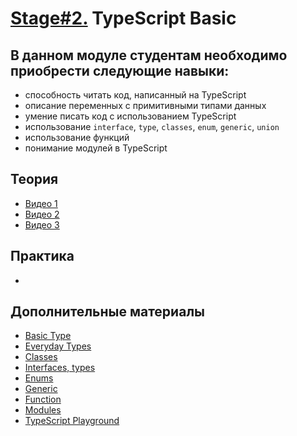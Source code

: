 # [Stage#2.](../../) TypeScript Basic

## В данном модуле студентам необходимо приобрести следующие навыки:

- способность читать код, написанный на TypeScript
- описание переменных с примитивными типами данных
- умение писать код c использованием TypeScript
- использование `interface`, `type`, `classes`, `enum`, `generic`, `union`
- использование функций
- понимание модулей в TypeScript

## Теория

- [Видео 1](https://youtu.be/h4Y4-QMz7dw)
- [Видео 2](https://youtu.be/I_aTbZcH8Do)
- [Видео 3](https://youtu.be/VeDh-lBCgh0?list=PLzLiprpVuH8f3t4lncrwtZOyYxAR8rkMk&t=4169)

## Практика

-

## Дополнительные материалы

- [Basic Type](https://www.typescriptlang.org/docs/handbook/2/basic-types.html)
- [Everyday Types](https://www.typescriptlang.org/docs/handbook/2/everyday-types.html)
- [Classes](https://www.typescriptlang.org/docs/handbook/2/classes.html)
- [Interfaces, types](https://www.typescriptlang.org/docs/handbook/2/objects.html)
- [Enums](https://www.typescriptlang.org/docs/handbook/enums.html)
- [Generic](https://www.typescriptlang.org/docs/handbook/2/generics.html#hello-world-of-generics)
- [Function](https://www.typescriptlang.org/docs/handbook/2/functions.html)
- [Modules](https://www.typescriptlang.org/docs/handbook/namespaces-and-modules.html)
- [TypeScript Playground](https://www.typescriptlang.org/play/index.html)
